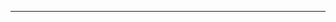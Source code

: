 <!--
CO_OP_TRANSLATOR_METADATA:
{
  "original_hash": "90ac762d40c6db51b8081cdb3e49e9db",
  "translation_date": "2025-08-28T21:11:53+00:00",
  "source_file": "README.md",
  "language_code": "hu"
}
-->


---

